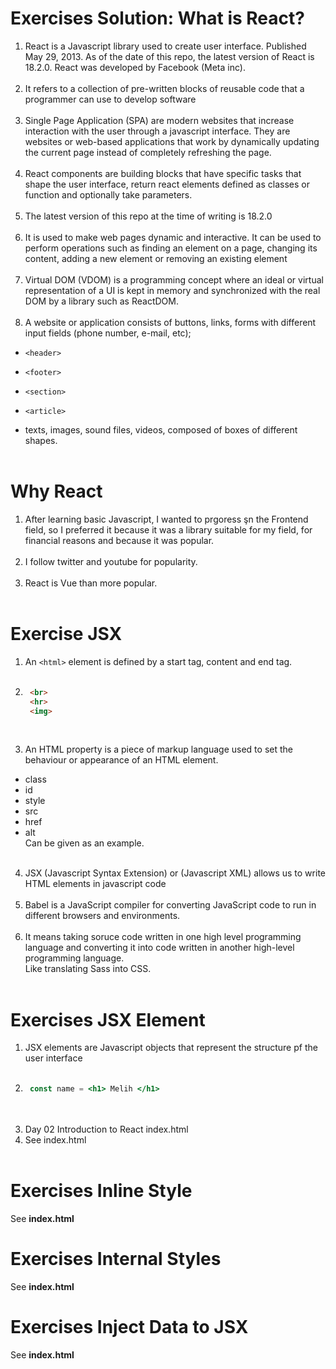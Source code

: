 # Exercises Solution: What is React?
1) React is a Javascript library used to create user interface. Published May 29, 2013. As of the date of this repo, the latest version of React is 18.2.0. React was developed by Facebook (Meta inc). <br><br>
2) It refers to a collection of pre-written blocks of reusable code that a programmer can use to develop software <br><br>
3) Single Page Application (SPA) are modern websites that increase interaction with the user through a javascript interface. They are websites or web-based applications that work by dynamically updating the current page instead of completely refreshing the page. <br><br>
4) React components are building blocks that have specific tasks that shape the user interface, return react elements defined as classes or function and optionally take parameters.<br><br>
5) The latest version of this repo at the time of writing is 18.2.0 <br><br>
6) It is used to make web pages dynamic and interactive. It can be used to perform operations such as finding an element on a page, changing its content, adding a new element or removing an existing element<br><br>
7) Virtual DOM (VDOM) is a programming concept where an ideal or virtual representation of a UI is kept in memory and synchronized with the real DOM by a library such as ReactDOM.<br><br>
8) A website or application consists of buttons, links, forms with different input fields (phone number, e-mail, etc);<br>

- `<header>`<br>
- `<footer>`<br>
- `<section>`<br>
- `<article>`<br>
  
- texts, images, sound files, videos, composed of boxes of different shapes. <br><br>

# Why React
1) After learning basic Javascript, I wanted to prgoress şn the Frontend field, so I preferred it because it was a library suitable for my field, for financial reasons and because it was popular.<br><br>
2) I follow twitter and youtube for popularity. <br><br>
3) React is Vue than more popular. <br><br>

# Exercise JSX
1) An `<html>` element is defined by a start tag, content and end tag. <br><br>
2) ```html
    <br>
    <hr>
    <img>
    ```
<br>

3) An HTML property is a piece of markup language used to set the behaviour or appearance of an HTML element. <br>
- class <br>
- id <br>
- style <br>
- src <br>
- href <br>
- alt <br>
Can be given as an example. <br><br>

4) JSX (Javascript Syntax Extension) or (Javascript XML) allows us to write HTML elements in javascript code <br><br>
5) Babel is a JavaScript compiler for converting JavaScript code to run in different browsers and environments. <br><br>
6) It means taking soruce code written in one high level programming language and converting it into code written in another high-level programming language. <br>
Like translating Sass into CSS. 
<br><br>

# Exercises JSX Element
1) JSX elements are Javascript objects that represent the structure pf the user interface <br><br>
2) ```jsx
    const name = <h1> Melih </h1>
   ``` 
    <br><br>
3) Day 02 Introduction to React index.html
4) See index.html
<br><br>

# Exercises Inline Style
See **index.html**

# Exercises Internal Styles
See **index.html**

# Exercises Inject Data to JSX
See **index.html**